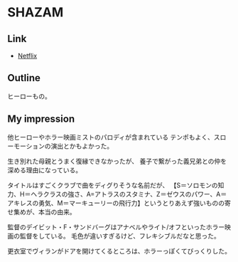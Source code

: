 # SHAZAM

## Link
* [Netflix](https://www.netflix.com/title/81030627)

## Outline
ヒーローもの。

## My impression
他ヒーローやホラー映画ミストのパロディが含まれている
テンポもよく、スローモーションの演出とかもよかった。

生き別れた母親とうまく復縁できなかったが、
養子で繋がった義兄弟との仲を深める理由になっている。

タイトルはすごくクラブで曲をディグりそうな名前だが、
【S＝ソロモンの知力、H＝ヘラクラスの強さ、A=アトラスのスタミナ、Z＝ゼウスのパワー、A＝アキレスの勇気、M＝マーキューリーの飛行力】というとりあえず強いものの寄せ集めが、本当の由来。

監督のデイビット・F・サンドバーグはアナベルやライト/オフといったホラー映画の監督をしている。
毛色が違いすぎるけど、フレキシブルだなと思った。

更衣室でヴィランがドアを開けてくるところは、ホラーっぽくてびっくりした。
